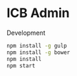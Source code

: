 ICB Admin
=========

Development

``` bash
npm install -g gulp
npm install -g bower
npm install
npm start
```


``` bash

```
